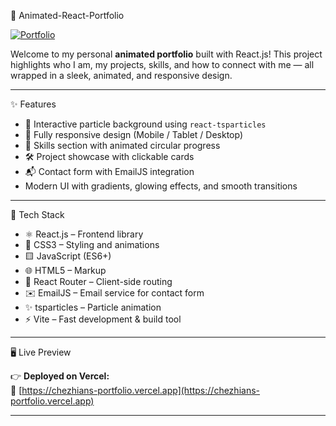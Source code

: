   🚀 Animated-React-Portfolio

[![Portfolio](https://github.com/user-attachments/assets/d9b87858-6c4f-4681-9d3d-e75230c94585)](https://chezhians-portfolio.vercel.app)


  Welcome to my personal **animated portfolio** built with React.js! This project highlights who I am, my projects, skills, and how to connect with me — all wrapped in a sleek, animated, and responsive design.

---

 ✨ Features

- 🎇 Interactive particle background using `react-tsparticles`
- 📱 Fully responsive design (Mobile / Tablet / Desktop)
- 🧠 Skills section with animated circular progress
- 🛠️ Project showcase with clickable cards
- 📬 Contact form with EmailJS integration
-    Modern UI with gradients, glowing effects, and smooth transitions
  
---

 🧰 Tech Stack

- ⚛️ React.js – Frontend library
- 💅 CSS3 – Styling and animations
- 🟨 JavaScript (ES6+)
- 🌐 HTML5 – Markup
- 🔁 React Router – Client-side routing
- ✉️ EmailJS – Email service for contact form
- ✨ tsparticles – Particle animation
- ⚡ Vite – Fast development & build tool

---

 🖥️ Live Preview

👉 **Deployed on Vercel:**  
🔗 [https://chezhians-portfolio.vercel.app](https://chezhians-portfolio.vercel.app)

---
